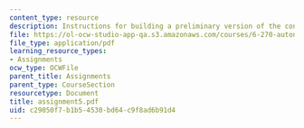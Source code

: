 ```yaml
---
content_type: resource
description: Instructions for building a preliminary version of the contest robot.
file: https://ol-ocw-studio-app-qa.s3.amazonaws.com/courses/6-270-autonomous-robot-design-competition-january-iap-2005/c29050f7b1b54530bd64c9f8ad6b91d4_assignment5.pdf
file_type: application/pdf
learning_resource_types:
- Assignments
ocw_type: OCWFile
parent_title: Assignments
parent_type: CourseSection
resourcetype: Document
title: assignment5.pdf
uid: c29050f7-b1b5-4530-bd64-c9f8ad6b91d4
---
```

